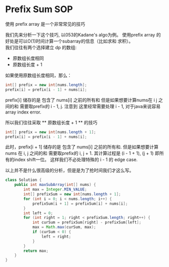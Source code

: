 # Prefix Sum SOP

使用 prefix array 是一个非常常见的技巧

我们先来分析一下这个技巧, 以053的Kadane's algo为例。 
使用prefix array 的好处是可以O(1)时间计算一个subarray的信息（比如求和 求积）。   
我们往往有两个选择建立 dp 的数组:
* 原数组长度相同
* 原数组长度 + 1

如果使用原数组长度相同，那么：
```java
int[] prefix = new int[nums.length];
prefix[i] = prefix[i - 1] + nums[i];
```
prefix[i] 储存的是 包含了 nums[i] 之前的所有和
但是如果想要计算nums在 i j 之间的和 需要取prefix的 i - 1, j. 
注意到 这里经常需要处理 i - 1, 对于java来说容易 array index error. 

所以我们往往采取 ** 原数组长度 + 1 **  的技巧
```java
int[] prefix = new int[nums.length + 1];
prefix[i] = prefix[i - 1] + nums[i];
```
此时，prefix[i + 1] 储存的是 包含了 nums[i] 之前的所有和. 
但是如果想要计算 nums 在 i, j 之间的和 需要取prefix的 i, j + 1.
其计算过程是 (i - 1 + 1), (j + 1) 即所有的index shift一位。
这样我们不必处理特殊的 i - 1 的 edge case. 

以上并不是什么很高级的分析，但是是为了抢时间我们才这么写。


```java
class Solution {
    public int maxSubArray(int[] nums) {
        int max = Integer.MIN_VALUE;
        int[] prefixSum = new int[nums.length + 1];
        for (int i = 0; i < nums.length; i++) {
            prefixSum[i + 1] = prefixSum[i] + nums[i];
        }
        int left = 0;
        for (int right = 1; right < prefixSum.length; right++) {
            int curSum = prefixSum[right] - prefixSum[left];
            max = Math.max(curSum, max);
            if (curSum < 0) {
                left = right;
            }
        }
        return max;
    }
}

```